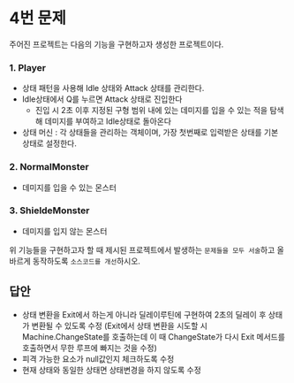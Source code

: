 # 4번 문제

주어진 프로젝트는 다음의 기능을 구현하고자 생성한 프로젝트이다.

### 1. Player
- 상태 패턴을 사용해 Idle 상태와 Attack 상태를 관리한다.
- Idle상태에서 Q를 누르면 Attack 상태로 진입한다
  - 진입 시 2초 이후 지정된 구형 범위 내에 있는 데미지를 입을 수 있는 적을 탐색해 데미지를 부여하고 Idle상태로 돌아온다
- 상태 머신 : 각 상태들을 관리하는 객체이며, 가장 첫번째로 입력받은 상태를 기본 상태로 설정한다.

### 2. NormalMonster
- 데미지를 입을 수 있는 몬스터

### 3. ShieldeMonster
- 데미지를 입지 않는 몬스터

위 기능들을 구현하고자 할 때
제시된 프로젝트에서 발생하는 `문제들을 모두 서술`하고 올바르게 동작하도록 `소스코드를 개선`하시오.

## 답안
- 상태 변환을 Exit에서 하는게 아니라 딜레이루틴에 구현하여 2초의 딜레이 후 상태가 변환될 수 있도록 수정
  (Exit에서 상태 변환을 시도할 시 Machine.ChangeState를 호출하는데 이 때 ChangeState가 다시 Exit 메서드를 호출하면서 무한 루프에 빠지는 것을 수정)
- 피격 가능한 요소가 null값인지 체크하도록 수정
- 현재 상태와 동일한 상태면 상태변경을 하지 않도록 수정
